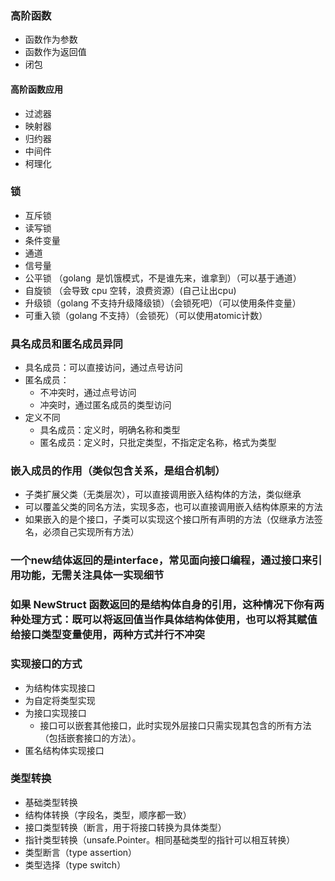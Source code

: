 ### 高阶函数
- 函数作为参数
- 函数作为返回值
- 闭包
#### 高阶函数应用
- 过滤器
- 映射器
- 归约器
- 中间件
- 柯理化
### 锁
- 互斥锁
- 读写锁
- 条件变量
- 通道
- 信号量
- 公平锁 （golang  是饥饿模式，不是谁先来，谁拿到）（可以基于通道）
- 自旋锁 （会导致 cpu 空转，浪费资源）(自己让出cpu)
- 升级锁（golang 不支持升级降级锁）（会锁死吧）（可以使用条件变量）
- 可重入锁（golang 不支持）（会锁死）（可以使用atomic计数）
### 具名成员和匿名成员异同
- 具名成员：可以直接访问，通过点号访问
- 匿名成员：
  - 不冲突时，通过点号访问
  - 冲突时，通过匿名成员的类型访问
- 定义不同
  - 具名成员：定义时，明确名称和类型
  - 匿名成员：定义时，只批定类型，不指定定名称，格式为类型
### 嵌入成员的作用（类似包含关系，是组合机制）
- 子类扩展父类（无类层次），可以直接调用嵌入结构体的方法，类似继承
- 可以覆盖父类的同名方法，实现多态，也可以直接调用嵌入结构体原来的方法
- 如果嵌入的是个接口，子类可以实现这个接口所有声明的方法（仅继承方法签名，必须自己实现所有方法）

### 一个new结体返回的是interface，常见面向接口编程，通过接口来引用功能，无需关注具体一实现细节
### 如果 NewStruct 函数返回的是结构体自身的引用，这种情况下你有两种处理方式：既可以将返回值当作具体结构体使用，也可以将其赋值给接口类型变量使用，两种方式并行不冲突
### 实现接口的方式
- 为结构体实现接口
- 为自定将类型实现
- 为接口实现接口
  - 接口可以嵌套其他接口，此时实现外层接口只需实现其包含的所有方法（包括嵌套接口的方法）。
- 匿名结构体实现接口  
### 类型转换
- 基础类型转换
- 结构体转换（字段名，类型，顺序都一致）
- 接口类型转换（断言，用于将接口转换为具体类型）
- 指针类型转换（unsafe.Pointer。相同基础类型的指针可以相互转换）
- 类型断言（type assertion）
- 类型选择（type switch）
